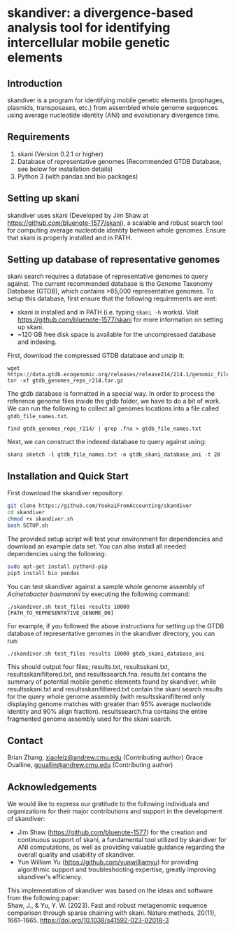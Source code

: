 # skandiver: a divergence-based analysis tool for identifying intercellular mobile genetic elements
## Introduction
skandiver is a program for identifying mobile genetic elements (prophages, plasmids, transposases, etc.) from assembled whole genome sequences using average nucleotide identity (ANI) and evolutionary divergence time.  

## Requirements 
1. skani (Version 0.2.1 or higher)
2. Database of representative genomes (Recommended GTDB Database, see below for installation details)
3. Python 3 (with pandas and bio packages)

## Setting up skani
skandiver uses skani (Developed by Jim Shaw at https://github.com/bluenote-1577/skani), a scalable and robust search tool for computing average nucleotide identity between whole genomes. Ensure that skani is properly installed and in PATH. 

## Setting up database of representative genomes
skani search requires a database of representative genomes to query against. The current recommended database is the Genome Taxonomy Database (GTDB), which contains >85,000 representative genomes. 
To setup this database, first ensure that the following requirements are met: 
* skani is installed and in PATH (i.e. typing ```skani -h``` works). Visit https://github.com/bluenote-1577/skani for more information on setting up skani.
* ~120 GB free disk space is available for the uncompressed database and indexing.

First, download the compressed GTDB database and unzip it:
```
wget https://data.gtdb.ecogenomic.org/releases/release214/214.1/genomic_files_reps/gtdb_genomes_reps_r214.tar.gz
tar -xf gtdb_genomes_reps_r214.tar.gz
```

The gtdb database is formatted in a special way. In order to process the reference genome files inside the gtdb folder, we have to do a bit of work. We can run the following to collect all genomes locations into a file called ```gtdb_file_names.txt```.
```
find gtdb_genomes_reps_r214/ | grep .fna > gtdb_file_names.txt
```

Next, we can construct the indexed database to query against using:
```
skani sketch -l gtdb_file_names.txt -o gtdb_skani_database_ani -t 20
```


## Installation and Quick Start
First download the skandiver repository: 
```sh
git clone https://github.com/YoukaiFromAccounting/skandiver
cd skandiver
chmod +x skandiver.sh
bash SETUP.sh
```

The provided setup script will test your environment for dependencies and download an example data set. You can also install all needed dependencies using the following: 
```sh
sudo apt-get install python3-pip
pip3 install bio pandas
```

You can test skandiver against a sample whole genome assembly of _Acinetobacter baumannii_ by executing the following command: 
```
./skandiver.sh test_files results 10000 [PATH_TO_REPRESENTATIVE_GENOME_DB]
```
For example, if you followed the above instructions for setting up the GTDB database of representative genomes in the skandiver directory, you can run:
```
./skandiver.sh test_files results 10000 gtdb_skani_database_ani
```
This should output four files; results.txt, resultsskani.txt, resultsskanifiltered.txt, and resultssearch.fna. results.txt contains the summary of potential mobile genetic elements found by skandiver, while resultsskani.txt and resultsskanifiltered.txt contain the skani search results for the query whole genome assembly (with resultsskanifiltered only displaying genome matches with greater than 95% average nucleotide identity and 90% align fraction). resultssearch.fna contains the entire fragmented genome assembly used for the skani search. 

## Contact
  Brian Zhang, xiaoleiz@andrew.cmu.edu (Contributing author)
  Grace Oualline, gouallin@andrew.cmu.edu (Contributing author)

## Acknowledgements
We would like to express our gratitude to the following individuals and organizations for their major contributions and support in the development of skandiver: 
* Jim Shaw (https://github.com/bluenote-1577) for the creation and continuous support of skani, a fundamental tool utilized by skandiver for ANI computations, as well as providing valuable guidance regarding the overall quality and usability of skandiver.
* Yun William Yu (https://github.com/yunwilliamyu) for providing algorithmic support and troubleshooting expertise, greatly improving skandiver's efficiency.

This implementation of skandiver was based on the ideas and software from the following paper:   
    Shaw, J., & Yu, Y. W. (2023). Fast and robust metagenomic sequence comparison through sparse chaining with skani. Nature methods, 20(11), 1661–1665. https://doi.org/10.1038/s41592-023-02018-3
